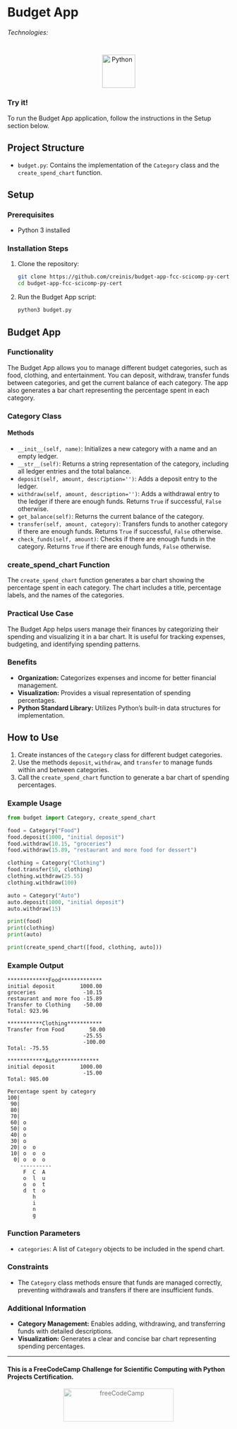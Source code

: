 # Budget App

###### Technologies:
<p align="center">
<img src="https://img.icons8.com/color/75/000000/python.png" width="75" height="75" alt="Python" style="margin: 10px 15px 0 15px;" />
</p>

### Try it!

To run the Budget App application, follow the instructions in the Setup section below.

## Project Structure

- `budget.py`: Contains the implementation of the `Category` class and the `create_spend_chart` function.

## Setup

### Prerequisites

- Python 3 installed

### Installation Steps

1. Clone the repository:
   ```bash
   git clone https://github.com/creinis/budget-app-fcc-scicomp-py-cert.git
   cd budget-app-fcc-scicomp-py-cert
   ```

2. Run the Budget App script:
   ```bash
   python3 budget.py
   ```

## Budget App

### Functionality

The Budget App allows you to manage different budget categories, such as food, clothing, and entertainment. You can deposit, withdraw, transfer funds between categories, and get the current balance of each category. The app also generates a bar chart representing the percentage spent in each category.

### Category Class

#### Methods

- `__init__(self, name)`: Initializes a new category with a name and an empty ledger.
- `__str__(self)`: Returns a string representation of the category, including all ledger entries and the total balance.
- `deposit(self, amount, description='')`: Adds a deposit entry to the ledger.
- `withdraw(self, amount, description='')`: Adds a withdrawal entry to the ledger if there are enough funds. Returns `True` if successful, `False` otherwise.
- `get_balance(self)`: Returns the current balance of the category.
- `transfer(self, amount, category)`: Transfers funds to another category if there are enough funds. Returns `True` if successful, `False` otherwise.
- `check_funds(self, amount)`: Checks if there are enough funds in the category. Returns `True` if there are enough funds, `False` otherwise.

### create_spend_chart Function

The `create_spend_chart` function generates a bar chart showing the percentage spent in each category. The chart includes a title, percentage labels, and the names of the categories.

### Practical Use Case

The Budget App helps users manage their finances by categorizing their spending and visualizing it in a bar chart. It is useful for tracking expenses, budgeting, and identifying spending patterns.

### Benefits

- **Organization:** Categorizes expenses and income for better financial management.
- **Visualization:** Provides a visual representation of spending percentages.
- **Python Standard Library:** Utilizes Python’s built-in data structures for implementation.

## How to Use

1. Create instances of the `Category` class for different budget categories.
2. Use the methods `deposit`, `withdraw`, and `transfer` to manage funds within and between categories.
3. Call the `create_spend_chart` function to generate a bar chart of spending percentages.

### Example Usage

```python
from budget import Category, create_spend_chart

food = Category("Food")
food.deposit(1000, "initial deposit")
food.withdraw(10.15, "groceries")
food.withdraw(15.89, "restaurant and more food for dessert")

clothing = Category("Clothing")
food.transfer(50, clothing)
clothing.withdraw(25.55)
clothing.withdraw(100)

auto = Category("Auto")
auto.deposit(1000, "initial deposit")
auto.withdraw(15)

print(food)
print(clothing)
print(auto)

print(create_spend_chart([food, clothing, auto]))
```

### Example Output

```plaintext
*************Food*************
initial deposit        1000.00
groceries               -10.15
restaurant and more foo -15.89
Transfer to Clothing    -50.00
Total: 923.96

***********Clothing***********
Transfer from Food        50.00
                        -25.55
                        -100.00
Total: -75.55

************Auto*************
initial deposit        1000.00
                        -15.00
Total: 985.00

Percentage spent by category
100|          
 90|          
 80|          
 70|          
 60| o        
 50| o        
 40| o        
 30| o        
 20| o  o     
 10| o  o  o  
  0| o  o  o  
    ----------
     F  C  A  
     o  l  u  
     o  o  t  
     d  t  o  
        h     
        i     
        n     
        g     
```

### Function Parameters

- `categories`: A list of `Category` objects to be included in the spend chart.

### Constraints

- The `Category` class methods ensure that funds are managed correctly, preventing withdrawals and transfers if there are insufficient funds.

### Additional Information

- **Category Management:** Enables adding, withdrawing, and transferring funds with detailed descriptions.
- **Visualization:** Generates a clear and concise bar chart representing spending percentages.

---
#### This is a FreeCodeCamp Challenge for Scientific Computing with Python Projects Certification.
<p align="center">
<img src="https://cdn.freecodecamp.org/platform/universal/fcc_primary.svg" width="250" height="75" alt="freeCodeCamp" style="margin: 0 15px; opacity: 0.6" />
</p>
